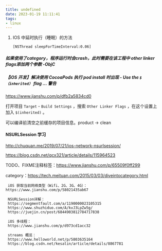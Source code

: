 ```yaml
---
title: undefined
date: 2023-01-19 11:11:41
tags:
- linux
---
```


1. IOS 中延时执行（睡眠）的方法

    ```
    [NSThread sleepForTimeInterval:0.06]
    ```

##### 如果使用了category，程序运行时会crash，此时需要在该工程中 other linker flags添加两个参数 -ObjC



##### 【iOS 开发】解决使用 CocoaPods 执行 pod install 时出现 - Use the `$（inherited）` flag ... 警告

https://www.jianshu.com/p/dfb2a5834cd0

打开项目 `Target` - `Build Settings` ，搜索 `Other Linker Flags` ，在这个设置上加入 `$(inherited)` 。

可以编译前清空之前缓存的项目信息。product -> clean  

#### NSURLSession 学习

http://chuquan.me/2019/07/21/ios-network-nsurlsession/

https://blog.csdn.net/qcx321/article/details/115964523

TODO、FIXME注释标签：https://www.jianshu.com/p/65509f0ff299

category：https://tech.meituan.com/2015/03/03/diveintocategory.html

```
 iOS 获取当前网络类型（Wifi、2G、3G、4G）：https://www.jianshu.com/p/58021435ab67
 
 NSURLSession详解：
 https://segmentfault.com/a/1190000023105315
 https://www.shuzhiduo.com/A/kvJ3LpZw5g/
 https://juejin.cn/post/6844903812784717838
 
 iOS 多线程：
 https://www.jianshu.com/p/d973cd1acc32
 
 streams 概览：
 https://www.helloworld.net/p/5803635164
 https://blog.csdn.net/kesalin/article/details/8867781
```





